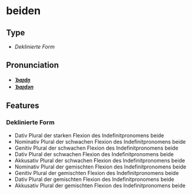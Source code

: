 # beiden
## Type
- _Deklinierte Form_
## Pronunciation
- **_[ˈbaɪ̯dn̩](https://commons.wikimedia.org/wiki/File:De-beiden.ogg)_**
- **_[ˈbaɪ̯dən](https://commons.wikimedia.org/wiki/File:De-beiden.ogg)_**
## Features
### Deklinierte Form
- Dativ Plural der starken Flexion des Indefinitpronomens beide
- Nominativ Plural der schwachen Flexion des Indefinitpronomens beide
- Genitiv Plural der schwachen Flexion des Indefinitpronomens beide
- Dativ Plural der schwachen Flexion des Indefinitpronomens beide
- Akkusativ Plural der schwachen Flexion des Indefinitpronomens beide
- Nominativ Plural der gemischten Flexion des Indefinitpronomens beide
- Genitiv Plural der gemischten Flexion des Indefinitpronomens beide
- Dativ Plural der gemischten Flexion des Indefinitpronomens beide
- Akkusativ Plural der gemischten Flexion des Indefinitpronomens beide
